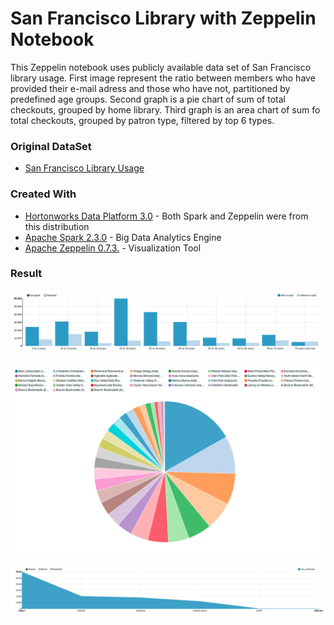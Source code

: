 
San Francisco Library with Zeppelin Notebook
===================================================


This Zeppelin notebook uses publicly available data set of San Francisco library usage.
First image represent the ratio between members who have provided their e-mail adress and those who have not, partitioned by predefined age groups.
Second graph is a pie chart of sum of total checkouts, grouped by home library.
Third graph is an area chart of sum fo total checkouts, grouped by patron type, filtered by top 6 types.


### Original DataSet

* [San Francisco Library Usage](https://data.sfgov.org/Culture-and-Recreation/Library-Usage/qzz6-2jup)


### Created With

* [Hortonworks Data Platform 3.0](https://hortonworks.com/products/data-platforms/hdp/) - Both Spark and Zeppelin were from this distribution
* [Apache Spark 2.3.0](http://spark.apache.org/) - Big Data Analytics Engine
* [Apache Zeppelin 0.7.3.](https://zeppelin.apache.org/) - Visualization Tool

### Result

![E-Mails by Age Group - Matko Soric](https://raw.githubusercontent.com/matkosoric/Data-Visualizations/master/Zeppelin/SanFranciscoLibrary/1.email_by_age_group.png?raw=true "E-Mail by age group - Matko Soric")

![checkouts by home library - Matko Soric](https://raw.githubusercontent.com/matkosoric/Data-Visualizations/master/Zeppelin/SanFranciscoLibrary/2.checkouts_by_home_library__pie_chart.png?raw=true "checkouts by home library - Matko Soric")

![Checkouts by patron type - Matko Soric](https://raw.githubusercontent.com/matkosoric/Data-Visualizations/master/Zeppelin/SanFranciscoLibrary/3.checkouts_by_patron_area_chart.png?raw=true "Checkouts by patron type - Matko Soric")      
    